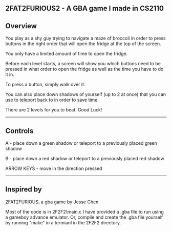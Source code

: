 2FAT2FURIOUS2 - A GBA game I made in CS2110
--------
Overview
--------
You play as a shy guy trying to navigate a maze of broccoli in order to press buttons in the right order that will open the fridge at the top of the screen.

You only have a limited amount of time to open the fridge.

Before each level starts, a screen will show you which buttons need to be pressed in what order to open the fridge as well as the time you have to do it in.

To press a button, simply walk over it.

You can also place down shadows of yourself (up to 2 at once) that you can use to teleport back to in order to save time.

There are 2 levels for you to beat. Good Luck!


--------
Controls
--------
A - place down a green shadow or teleport to a previously placed green shadow

B - place down a red shadow or teleport to a previously placed red shadow

ARROW KEYS - move in the direction pressed


-----------
Inspired by
-----------
2FAT2FURIOUS, a gba game by Jesse Chen



Most of the code is in 2F2F2\main.c
I have provided a .gba file to run using a gameboy advance emulator.
Or, compile and create the .gba file yourself by running "make" in a termianl in the 2F2F2 directory.


